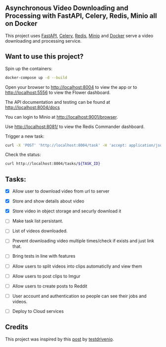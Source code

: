 ## Asynchronous Video Downloading and Processing with FastAPI, Celery, Redis, Minio all on Docker

This project uses [FastAPI](https://github.com/tiangolo/fastapi), [Celery](https://github.com/celery/celery), [Redis](https://redis.io/), [Minio](https://min.io/) and [Docker](https://www.docker.com/) serve a video downloading and processing service.

## Want to use this project?

Spin up the containers:

```sh
docker-compose up -d --build
```

Open your browser to [http://localhost:8004](http://localhost:8004) to view the app or to [http://localhost:5556](http://localhost:5556) to view the Flower dashboard.

The API documentation and testing can be found at [http://localhost:8004/docs](http://localhost:8004/docs)

You can login to Minio at [http://localhost:9001/browser](http://localhost:9001/browser).

Use [http://localhost:8081/](http://localhost:8081/) to view the Redis Commander dashboard.

Trigger a new task:

```sh
curl -X 'POST' 'http://localhost:8004/task' -H 'accept: application/json' -H 'Content-Type: application/json' -d '{"url": "https://www.youtube.com/watch?v=DmH6YPWhaDY"}'
```

Check the status:

```sh
curl http://localhost:8004/tasks/${TASK_ID}
```

## Tasks:

- [x] Allow user to download video from url to server
- [x] Store and show details about video
- [x] Store video in object storage and securly download it
- [ ] Make task list persistant.
- [ ] List of videos downloaded. 
- [ ] Prevent downloading video multiple times/check if exists and just link that.
- [ ] Bring tests in line with features
- [ ] Allow users to split videos into clips automaticlly and view them
- [ ] Allow users to post clips to Imgur
- [ ] Allow users to create posts to Reddit
- [ ] User account and authentication so people can see their jobs and videos.
- [ ] Deploy to Cloud services


## Credits

This project was inspired by this [post](https://testdriven.io/blog/fastapi-and-celery/) by [testdrivenio](https://github.com/testdrivenio).
